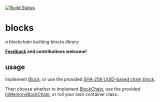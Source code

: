 [![Build Status](https://travis-ci.org/gsvarovsky/blocks.svg?branch=master)](https://travis-ci.org/gsvarovsky/blocks)

# blocks
_a blockchain building blocks library_

**[Feedback](https://github.com/gsvarovsky/blocks/issues) and contributions welcome!**

## usage
Implement [Block](/src/main/java/org/m_ld/block/Block.java), or use the provided [SHA-256 UUID-based chain block](/src/main/java/org/m_ld/block/uuid/UuidChainBlock.java).

Then choose whether to implement [BlockChain](/src/main/java/org/m_ld/block/BlockChain.java), use the provided [InMemoryBlockChain](/src/main/java/org/m_ld/block/InMemoryBlockChain.java), or roll your own container class.